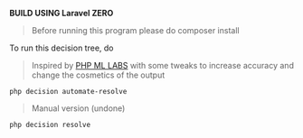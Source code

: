 **BUILD USING Laravel ZERO**


>Before running this program please do composer install

To run this decision tree, do 

>Inspired by [PHP ML LABS](https://github.com/muhajirinlpu/php-ml-labs) with some tweaks to increase accuracy and change the cosmetics of the output
```
php decision automate-resolve
```

> Manual version (undone)
```
php decision resolve
```
